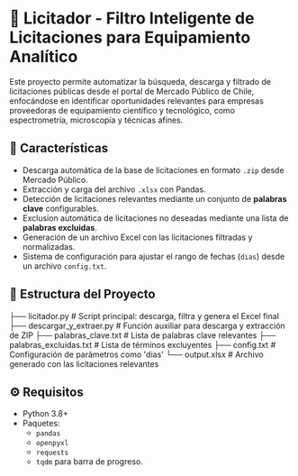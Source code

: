 # 🔎 Licitador - Filtro Inteligente de Licitaciones para Equipamiento Analítico

Este proyecto permite automatizar la búsqueda, descarga y filtrado de licitaciones públicas desde el portal de Mercado Público de Chile, enfocándose en identificar oportunidades relevantes para empresas proveedoras de equipamiento científico y tecnológico, como espectrometría, microscopía y técnicas afines.

## 🚀 Características

- Descarga automática de la base de licitaciones en formato `.zip` desde Mercado Público.
- Extracción y carga del archivo `.xlsx` con Pandas.
- Detección de licitaciones relevantes mediante un conjunto de **palabras clave** configurables.
- Exclusion automática de licitaciones no deseadas mediante una lista de **palabras excluidas**.
- Generación de un archivo Excel con las licitaciones filtradas y normalizadas.
- Sistema de configuración para ajustar el rango de fechas (`dias`) desde un archivo `config.txt`.

## 📁 Estructura del Proyecto
├── licitador.py # Script principal: descarga, filtra y genera el Excel final
├── descargar_y_extraer.py # Función auxiliar para descarga y extracción de ZIP
├── palabras_clave.txt # Lista de palabras clave relevantes
├── palabras_excluidas.txt # Lista de términos excluyentes
├── config.txt # Configuración de parámetros como 'dias'
└── output.xlsx # Archivo generado con las licitaciones relevantes


## ⚙️ Requisitos

- Python 3.8+
- Paquetes:
  - `pandas`
  - `openpyxl`
  - `requests`
  - `tqdm` para barra de progreso.
